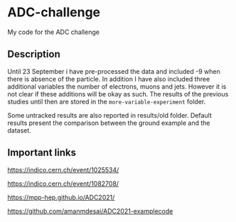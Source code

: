 # ADC-challenge
My code for the ADC challenge



## Description


Until 23 September i have pre-processed the data and included -9 when there is absence of the particle. In addition I have also included three additional variables the number of electrons, muons and jets. However it is not clear if these additions will be okay as such. The results of the previous studies until then are stored in the `more-variable-experiment` folder.

Some untracked results are also reported in results/old folder. Default results present the comparison between the ground example and the dataset.

## Important links

https://indico.cern.ch/event/1025534/

https://indico.cern.ch/event/1082708/

https://mpp-hep.github.io/ADC2021/

https://github.com/amanmdesai/ADC2021-examplecode
